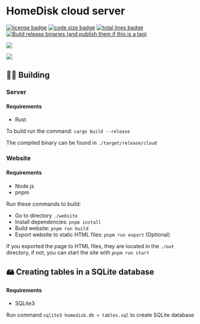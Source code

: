 # HomeDisk cloud server

[![license badge](https://img.shields.io/github/license/MedzikUser/HomeDisk)](https://github.com/MedzikUser/HomeDisk)
[![code size badge](https://img.shields.io/github/languages/code-size/MedzikUser/HomeDisk)](https://github.com/MedzikUser/HomeDisk)
[![total lines badge](https://img.shields.io/tokei/lines/github/MedzikUser/HomeDisk)](https://github.com/MedzikUser/HomeDisk)
[![Build release binaries (and publish them if this is a tag)](https://github.com/MedzikUser/HomeDisk/actions/workflows/build-release-binaries.yml/badge.svg)](https://github.com/MedzikUser/HomeDisk/actions/workflows/build-release-binaries.yml)

![](https://i.imgur.com/gi7KBVE.png)

![](https://i.imgur.com/vLautmq.png)

## 👨‍💻 Building

### Server

#### Requirements
- Rust

To build run the command: `cargo build --release`

The compiled binary can be found in `./target/release/cloud`

### Website

#### Requirements
- Node.js
- pnpm

Run these commands to build:

- Go to directory `./website`
- Install dependencies: `pnpm install`
- Build website: `pnpm run build`
- Export website to static HTML files: `pnpm run export` (Optional)

If you exported the page to HTML files, they are located in the `./out` directory,
if not, you can start the site with `pnpm run start`

## 🖴 Creating tables in a SQLite database

#### Requirements
- SQLite3

Run command `sqlite3 homedisk.db < tables.sql` to create SQLite database
